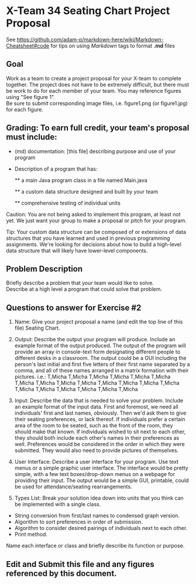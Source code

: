 # X-Team 34 Seating Chart Project Proposal

See https://github.com/adam-p/markdown-here/wiki/Markdown-Cheatsheet#code for tips on using *Markdown* tags to format __.md__ files

## Goal

Work as a team to create a project proposal for your X-team to complete together.
The project does not have to be extremely difficult,
but there must be work to do for each member of your team.
You may reference figures using "See figure 1".  
Be sure to submit corresponding image files, i.e. figure1.png (or figure1.jpg) for each figure.

## Grading: To earn full credit, your team's proposal must include:

* (md) documentation: [this file] describing purpose and use of your program

* Description of a program that has:

  ** a main Java program class in a file named Main.java
  
  ** a custom data structure designed and built by your team
  
  ** comprehensive testing of individual units
  
 Caution: You are not being asked to implement this program, at least not yet. 
 We just want your group to make a proposal or pitch for your program.
 
 Tip: Your custom data structure can be composed of or extensions of data structures that you have learned and used in previous programming assignments.  We're looking for decisions about how to build a high-level data structure that will likely have lower-level components.

## Problem Description

Briefly describe a problem that your team would like to solve.  
Describe at a high level a program that could solve that problem.

## Questions to answer for Exercise #2

1. Name: Give your project proposal a name (and edit the top line of this file)
Seating Chart.

2. Output: Describe the output your program will produce.  Include an example format of the output produced.
The output of the program will provide an array in console-text form designating different people to different desks in a classroom.
The output could be a GUI including the person's last initial and first five letters of their first name separated by a comma, and all
of these names arranged in a matrix formation with their pictures.  i.e.:
T,Micha  T,Micha  T,Micha  T,Micha  T,Micha
T,Micha  T,Micha  T,Micha  T,Micha  T,Micha
T,Micha  T,Micha  T,Micha  T,Micha  T,Micha
T,Micha  T,Micha  T,Micha  T,Micha  T,Micha

3. Input: Describe the data that is needed to solve your problem. Include an example format of the input data.
First and foremost, we need all individuals' first and last names, obviously.  Then we'd ask them to give their seating preferences, or 
lack thereof.  If individuals prefer a certain area of the room to be seated, such as the front of the room, they should make that 
known.  If individuals wished to sit next to each other, they should both include each other's names in their preferences as well.
Preferences would be considered in the order in which they were submitted.  They would also need to provide pictures of themselves.

4. User Interface: Describe a user interface for your program.  Use text menus or a simple graphic user interface.
The interface would be pretty simple, with a few text boxes/drop-down menus on a webpage for providing their input.  The output would be 
a simple GUI, printable, could be used for attendance/seating rearrangements.


5. Types List: Break your solution idea down into units that you think can be implemented with a single class.
- String conversion from first/last names to condensed graph version.
- Algorithm to sort preferences in order of submission.
- Algorithm to consider desired pairings of individuals next to each other.
- Print method.


Name each interface or class and briefly describe its function or purpose.


## Edit and Submit this file and any figures referenced by this document.

